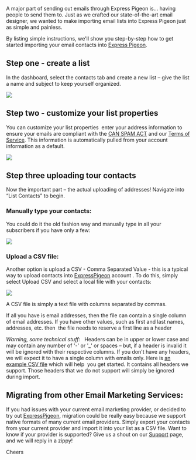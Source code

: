 A major part of sending out emails through Express Pigeon is... having
people to send them to. Just as we crafted our state-of-the-art email
designer, we wanted to make importing email lists into Express Pigeon
just as simple and painless.

By listing simple
instructions, we'll show you step-by-step how to get started importing
your email contacts into [Express Pigeon](http://expresspigeon.com).

## Step one - create a list

In the dashboard, select the contacts
tab and create a new list – give the list a name and subject to keep
yourself organized.

![](${blog_base_url}/images/2012/selection_4081.png)


## Step two - customize your list properties

You can customize your list properties  enter
your address information to ensure your emails are compliant
with the [CAN SPAM ACT](http://business.ftc.gov/documents/bus61-can-spam-act-compliance-guide-business/)
and our [Terms of Service](https://expresspigeon.com/terms). This information
is automatically pulled from your account information as a default.

![](${blog_base_url}/images/2012/selection_411.png)


## Step three uploading tour contacts

Now the important part – the actual uploading of addresses!
Navigate into “List Contacts” to begin.

### Manually type your contacts:

You could do it the old fashion way and manually type in all your subscribers if you have only a few:

![](${blog_base_url}/images/2012/selection_409.png)

### Upload a CSV file:

Another option is upload a CSV - Comma Separated Value - this is a
typical way to upload contacts into [ExpressPigeon](http://expresspigeon.com) account . To
do this, simply select Upload CSV and select a local file with your
contacts:

![](${blog_base_url}/images/2012/selection_410.png)

A CSV file is simply a text file with columns separated by commas.

If all you have is email addresses, then the file can contain a single
column of email addresses. If you have other values, such as first and
last names, addresses, etc. then  the file needs to reserve a first line
as a header

*Warning, some technical stuff:*   Headers can be in upper or lower case
and may contain any number of '-' or '\_' or spaces – but, if a header
is invalid it will be ignored with their respective columns. If you
don't have any headers, we will expect it to have a single column with
emails only. Here is [an example CSV file](${blog_base_url}/resources/contacts.csv) which will help  you get
started. It contains all headers we support. Those headers that we do
not support will simply be ignored during import.

## Migrating from other Email Marketing Services:

If you had issues with your current email marketing provider, or decided
to try out [ExpressPigeon](http://expresspigeon.com), migration could be really easy because we
support native formats of many current email providers. Simply export
your contacts from your current provider and import it into your list as
a CSV file. Want to know if your provider is supported? Give us a shout
on our [Support](http://expresspigeon.com/support) page, and we will reply in a zippy!

Cheers